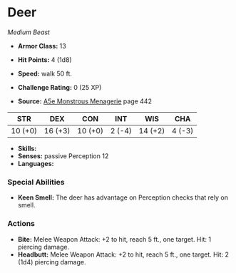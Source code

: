 # Deer

*Medium* *Beast*

- **Armor Class:** 13
- **Hit Points:** 4 (1d8)
- **Speed:** walk 50 ft.

- **Challenge Rating:** 0 (25 XP)
- **Source:** [A5e Monstrous Menagerie](https://enpublishingrpg.com/products/level-up-monstrous-menagerie-a5e) page 442

| STR | DEX | CON | INT | WIS | CHA |
| --- | --- | --- | --- | --- | --- |
| 10 (+0) | 16 (+3) | 10 (+0) | 2 (-4) | 14 (+2) | 4 (-3) |

- **Skills:** 
- **Senses:** passive Perception 12
- **Languages:** 

### Special Abilities

- **Keen Smell:** The deer has advantage on Perception checks that rely on smell.

### Actions

- **Bite:** Melee Weapon Attack: +2 to hit, reach 5 ft., one target. Hit: 1 piercing damage.
- **Headbutt:** Melee Weapon Attack: +2 to hit, reach 5 ft., one target. Hit: 2 (1d4) piercing damage.


